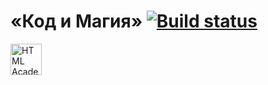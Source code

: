 # «Код и Магия» [![Build status][travis-image]][travis-url]

<a href="https://htmlacademy.ru/intensive/javascript"><img align="left" width="50" height="50" alt="HTML Academy" src="https://up.htmlacademy.ru/static/img/intensive/javascript/logo-for-github-2.png"></a>

[travis-image]: https://travis-ci.com/htmlacademy-javascript/68098-code-and-magick-20.svg?branch=master
[travis-url]: https://travis-ci.com/htmlacademy-javascript/68098-code-and-magick-20
